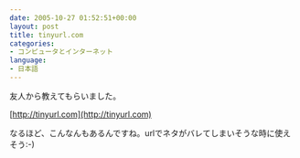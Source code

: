 ```yaml
---
date: 2005-10-27 01:52:51+00:00
layout: post
title: tinyurl.com
categories:
- コンピュータとインターネット
language:
- 日本語
---
```


友人から教えてもらいました。

[http://tinyurl.com](http://tinyurl.com)

なるほど、こんなんもあるんですね。urlでネタがバレてしまいそうな時に使えそう:-)

